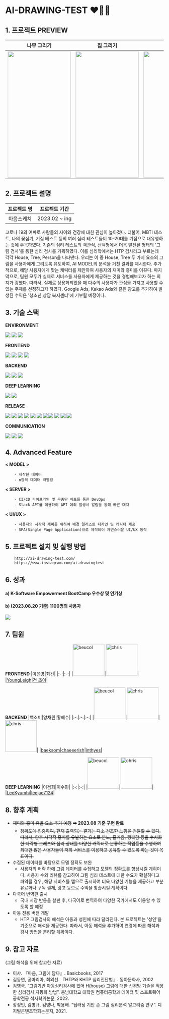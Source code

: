 # AI-DRAWING-TEST ❤️‍🔥🎨

## 1. 프로젝트 PREVIEW
|나무 그리기|집 그리기|결과 확인|
|:-:|:-:|:-:|
|<img src="https://github.com/chaeeerish/ai-drawing-test/assets/109421279/7a5982dd-2dd4-4d3b-b1c0-e18dd75ff671" width="200" height="400"/>|<img src="https://github.com/chaeeerish/ai-drawing-test/assets/109421279/f54a0ece-8e02-45b2-a906-1362156f6549" width="200" height="400"/>|<img src="https://github.com/chaeeerish/ai-drawing-test/assets/109421279/f5f2fde1-09c4-4030-abc9-1c0ce6653d7a" width="200" height="400"/>|

## 2. 프로젝트 설명
|프로젝트 명|프로젝트 기간|
|:-:|:-:|
|마음스케치|2023.02 ~ ing|

코로나 19의 여파로 사람들의 자아와 건강에 대한 관심이 높아졌다. 더불어, MBTI 테스트, 나의 꽃심기, 기질 테스트 등의 여러 심리 테스트들이 10-20대를 기점으로 대유행하는 것에 주목하였다. 기존의 심리 테스트의 객관식, 선택형에서 더욱 발전된 형태의 '그림 검사'를 통한 심리 검사를 기획하였다. 이를 심리학에서는 HTP 검사라고 부르는데 각각 House, Tree, Person을 나타낸다. 우리는 이 중 House, Tree 두 가지 요소의 그림을 사용자에게 그리도록 유도하여, AI MODEL의 분석을 거친 결과를 제시한다. 추가적으로, 해당 사용자에게 맞는 캐릭터를 제안하여 사용자의 재미와 흥미를 이끈다. 마지막으로, 팀원 모두가 실제로 서비스를 사용자에게 제공하는 것을 경험해보고자 하는 의지가 강했다. 따라서, 실제로 상용화되었을 때 다수의 사용자가 관심을 가지고 사용할 수 있는 주제를 선정하고자 하였다. Google Ads, Kakao Ads와 같은 광고를 추가하여 발생된 수익은 '청소년 상담 복지센터'에 기부될 예정이다.

## 3. 기술 스택
**ENVIRONMENT**

<img src="https://img.shields.io/badge/visual studio code-007ACC?style=for-the-badge&logo=visualstudio&logoColor=white"> <img src="https://img.shields.io/badge/git-F05032?style=for-the-badge&logo=git&logoColor=white"> <img src="https://img.shields.io/badge/github-181717?style=for-the-badge&logo=github&logoColor=white">

**FRONTEND** 

<img src="https://img.shields.io/badge/html5-E34F26?style=for-the-badge&logo=html5&logoColor=white"> <img src="https://img.shields.io/badge/css-1572B6?style=for-the-badge&logo=css3&logoColor=white"> <img src="https://img.shields.io/badge/javascript-F7DF1E?style=for-the-badge&logo=javascript&logoColor=black"> 
<img src="https://img.shields.io/badge/vue.js-4FC08D?style=for-the-badge&logo=vue.js&logoColor=white"> 

**BACKEND**

<img src="https://img.shields.io/badge/python-3776AB?style=for-the-badge&logo=python&logoColor=white"> <img src="https://img.shields.io/badge/flask-000000?style=for-the-badge&logo=flask&logoColor=white"> <img src="https://img.shields.io/badge/mysql-4479A1?style=for-the-badge&logo=mysql&logoColor=white">

**DEEP LEARNING**

<img src="https://img.shields.io/badge/flask-000000?style=for-the-badge&logo=flask&logoColor=white"> <img src="https://img.shields.io/badge/tensorflow-FF6F00?style=for-the-badge&logo=tensorflow&logoColor=white">

**RELEASE** 

<img src="https://img.shields.io/badge/github actions-2088FF?style=for-the-badge&logo=githubactions&logoColor=white"> <img src="https://img.shields.io/badge/jenkins-D24939?style=for-the-badge&logo=jenkins&logoColor=white"> <img src="https://img.shields.io/badge/amazon aws-232F3E?style=for-the-badge&logo=amazonaws&logoColor=white">
<img src="https://img.shields.io/badge/amazon ec2-FF9900?style=for-the-badge&logo=amazonec2&logoColor=white"> <img src="https://img.shields.io/badge/amazon s3-569A31?style=for-the-badge&logo=amazons3&logoColor=white"> <img src="https://img.shields.io/badge/amazon rds-527FFF?style=for-the-badge&logo=amazonrds&logoColor=white">
<img src="https://img.shields.io/badge/amazon cloudwatch-FF4F8B?style=for-the-badge&logo=amazoncloudwatch&logoColor=white"><img src="https://img.shields.io/badge/docker-2496ED?style=for-the-badge&logo=docker&logoColor=white"> <img src="https://img.shields.io/badge/nginx-009639?style=for-the-badge&logo=nginx&logoColor=white"> <img src="https://img.shields.io/badge/googleads-4285F4?style=for-the-badge&logo=googleads&logoColor=white"> <img src="https://img.shields.io/badge/google analytics-E37400?style=for-the-badge&logo=googleanalytics&logoColor=white">

**COMMUNICATION**

<img src="https://img.shields.io/badge/slack-4A154B?style=for-the-badge&logo=slack&logoColor=white"> <img src="https://img.shields.io/badge/jira-0052CC?style=for-the-badge&logo=jira&logoColor=white"> <img src="https://img.shields.io/badge/notion-000000?style=for-the-badge&logo=notion&logoColor=white">

## 4. Advanced Feature
**< MODEL >**

        - 제작한 데이터
        - n장의 데이터 라벨링
        
**< SERVER >**

        - CI/CD 파이프라인 및 무중단 배포를 통한 DevOps
        - Slack API를 이용하여 API 예외 발생시 알림을 통해 빠른 대처

**< UI/UX >**

        - 사용자의 시각적 재미를 위하여 배경 일러스트 디자인 및 캐릭터 제공  
        - SPA(Single Page Application)으로 제작되어 자연스러운 UI/UX 동작

## 5. 프로젝트 설치 및 실행 방법

        http://ai-drawing-test.com/
        https://www.instagram.com/ai.drawingtest

## 6. 성과
#### a) K-Software Empowerment BootCamp 우수상 및 인기상
#### b) (2023.08.20 기준) 1100명의 사용자
<img src="https://github.com/chaeeerish/ai-drawing-test/assets/109421279/ebe112bc-2048-46c8-b382-f76e827307f6"/>

## 7. 팀원
**FRONTEND**
|이윤영|최건|
|:-:|:-:|
|<img src="https://avatars.githubusercontent.com/u/108145498?v=4" alt="beucol" width="100" height="100">|<img src="https://avatars.githubusercontent.com/u/105775683?v=4" alt="chris" width="100" height="100">|
|[YoungLeigh](https://github.com/YoungLeigh)|[건 초이](https://github.com/na0th)|

**BACKEND**
|백소미|양채린|황혜수|
|:-:|:-:|:-:|
|<img src="https://avatars.githubusercontent.com/u/97323941?v=4" alt="beucol" width="100" height="100">|<img src="https://avatars.githubusercontent.com/u/109421279?v=4" alt="chris" width="100" height="100">|<img src="https://avatars.githubusercontent.com/u/127703931?v=4" alt="chris" width="100" height="100">|
|[baeksom](https://github.com/baeksom)|[chaeeerish](https://github.com/chaeeerish)|[inthyes](https://github.com/inthyes)|

**DEEP LEARNING**
|이겸희|이수민|
|:-:|:-:|
|<img src="https://avatars.githubusercontent.com/u/117491982?v=4" alt="beucol" width="100" height="100">|<img src="https://avatars.githubusercontent.com/u/83765011?v=4" alt="chris" width="100" height="100">|
|[LeeKyumhi](https://github.com/LeeKyumhi)|[leejae7124](https://github.com/leejae7124)|

## 8. 향후 계획
- ~~재미와 흥미 유발 요소 추가 예정~~ **➡️ 2023.08 기준 구현 완료**
  - ~~정확도에 집중하여, 현재 출력되는 결과는 다소 건조한 느낌을 전달할 수 있다. 따라서, 향후 시각적 흥미를 유발하는 요소로 분노, 즐거움, 행복함 등을 수치화한 다각형 그래프와 심리 상태를 다양한 캐릭터로 분류하는 작업등을 수행하여 최대한 많은 사용자들이 저희 서비스를 이용하고 공유할 수 있도록 하는 것이 목표이다.~~
- 수집된 데이터를 바탕으로 모델 정확도 보완
  - 사용자의 허락 하에 그림 데이터를 수집하고 모델의 정확도를 향상시킬 계획이다. 사용자 수와 리뷰를 참고하여 그림 심리 테스트에 대한 수요가 확실하다고 파악될 경우, 해당 서비스를 앱으로 출시하여 더욱 다양한 기능을 제공하고 부분 유료화나 구독 결제, 광고 등으로 수익을 창출시킬 계획이다.
- 다국어 번역판 출시
  - 국내 시장 반응을 살핀 후, 다국어로 번역하여 다양한 국가에서도 이용할 수 있도록 할 예정
- 아동 전용 버전 개발
  - HTP 그림검사의 해석은 아동과 성인에 따라 달라진다. 본 프로젝트는 '성인'을 기준으로 해석을 제공한다. 따라서, 아동 해석을 추가하여 연령에 따른 해석과 검사 방법을 분리할 계획이다.

## 9. 참고 자료
(그림 해석을 위해 참고한 자료)
- 이샤. 『마음, 그림에 담다』. Basicbooks, 2017
- 김동연, 공마리아, 최외선. 『HTP와 KHTP 심리진단법』. 동아문화사, 2002
- 김영국. “그림기반 아동심리검사에 있어 H(house) 그림에 대한 신경망 기술을 적용한 심리검사 자동화 방법”. 충남대학교 대학원 컴퓨터공학과 데이터 및 소프트웨어공학전공 석사학위논문, 2022.
- 장정인, 김병규, 김영나, 박용배. “딥러닝 기반 손 그림 심리분석 알고리즘 연구”. 디지털콘텐츠학회논문지, 2021.
